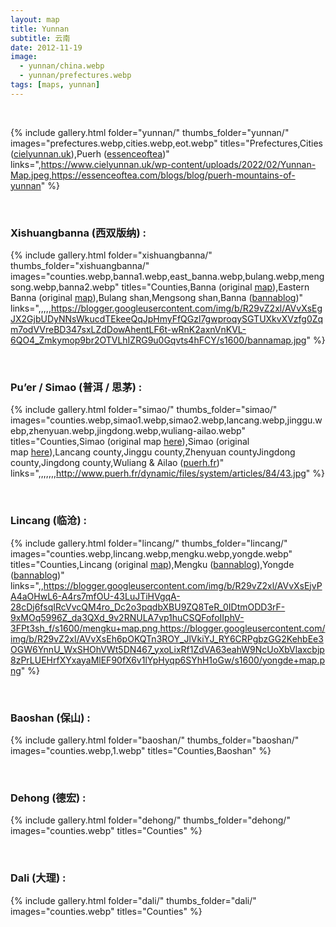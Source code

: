 ```yaml
---
layout: map
title: Yunnan
subtitle: 云南
date: 2012-11-19
image:
  - yunnan/china.webp
  - yunnan/prefectures.webp
tags: [maps, yunnan]
---
```


<br/>

<!-- YUNNAN GALLERY -->
{% include gallery.html 
folder="yunnan/" 
thumbs_folder="yunnan/" 
images="prefectures.webp,cities.webp,eot.webp" 
titles="Prefectures,Cities (<a href='https://www.cielyunnan.uk/maps-of-yunnan/'>cielyunnan.uk</a>),Puerh (<a href='https://essenceoftea.com/blogs/blog/puerh-mountains-of-yunnan'>essenceoftea</a>)"
links=",https://www.cielyunnan.uk/wp-content/uploads/2022/02/Yunnan-Map.jpeg,https://essenceoftea.com/blogs/blog/puerh-mountains-of-yunnan"
%}

<br/>
<h3 class="dark">Xishuangbanna (西双版纳) :</h3>

<!-- XISHUANGBANNA GALLERY -->
{% include gallery.html 
folder="xishuangbanna/" 
thumbs_folder="xishuangbanna/" 
images="counties.webp,banna1.webp,east_banna.webp,bulang.webp,mengsong.webp,banna2.webp" 
titles="Counties,Banna (original <a href='http://www.puercn.com/puerchanews/news/17321.html'>map</a>),Eastern Banna (original <a href='http://bbs.puerh.cn/redirect.php?tid=18926&goto=lastpost'>map</a>),Bulang shan,Mengsong shan,Banna (<a href='https://bannablogtea.blogspot.com/2010/09/carte-des-montagnes-the.html'>bannablog</a>)"
links=",,,,,https://blogger.googleusercontent.com/img/b/R29vZ2xl/AVvXsEgJX2GjbUDyNNsWkucdTEkeeQqJpHmyFfQGzl7gwproqySGTUXkvXVzfg0Zqm7odVVreBD347sxLZdDowAhentLF6t-wRnK2axnVnKVL-6QO4_Zmkymop9br2OTVLhIZRG9u0Gqvts4hFCY/s1600/bannamap.jpg" 
%}

<br/>
<h3 class="dark">Pu’er / Simao (普洱 / 思茅) :</h3>

<!-- SIMAO GALLERY -->
{% include gallery.html 
folder="simao/" 
thumbs_folder="simao/" 
images="counties.webp,simao1.webp,simao2.webp,lancang.webp,jinggu.webp,zhenyuan.webp,jingdong.webp,wuliang-ailao.webp" 
titles="Counties,Simao (original map <a href='http://www.puercn.com/puerchazs/peczs/23784.html'>here</a>),Simao (original map <a href='http://www.puercn.com/puerchanews/hyxw/16698.html'>here</a>),Lancang county,Jinggu county,Zhenyuan countyJingdong county,Jingdong county,Wuliang & Ailao (<a href='http://www.puerh.fr/en/article/luo_hou_you_kucong_shanzhai_wuliang_ailao_shan.htm'>puerh.fr</a>)"
links=",,,,,,,http://www.puerh.fr/dynamic/files/system/articles/84/43.jpg" 
%}

<br/>
<h3 class="dark">Lincang (临沧) :</h3>

<!-- LINCANG GALLERY -->
{% include gallery.html 
folder="lincang/" 
thumbs_folder="lincang/" 
images="counties.webp,lincang.webp,mengku.webp,yongde.webp" 
titles="Counties,Lincang (original <a href='http://www.puercn.com/puerchazs/peczs/23826.html'>map</a>),Mengku (<a href='https://bannablogtea.blogspot.com/2012/04/mengku-tea-map.html'>bannablog</a>),Yongde (<a href='https://bannablogtea.blogspot.com/2012/04/yongde-tea-map.html'>bannablog</a>)"
links=",,https://blogger.googleusercontent.com/img/b/R29vZ2xl/AVvXsEjvPA4aOHwL6-A4rs7mfOU-43LuJTiHVgqA-28cDj6fsqIRcVvcQM4ro_Dc2o3pqdbXBU9ZQ8TeR_0IDtmODD3rF-9xMOq5996Z_da3QXd_9v2RNULA7vp1huCSQFofoIIphV-3FPt3sh_f/s1600/mengku+map.png,https://blogger.googleusercontent.com/img/b/R29vZ2xl/AVvXsEh6pOKQTn3ROY_JlVkiYJ_RY6CRPgbzGG2KehbEe3OGW6YnnU_WxSHOhVWt5DN467_yxoLixRf1ZdVA63eahW9NcUoXbVlaxcbjp8zPrLUEHrfXYxayaMlEF90fX6v1lYpHyqp6SYhH1oGw/s1600/yongde+map.png"
%}

<br/>
<h3 class="dark">Baoshan (保山) :</h3>

<!-- BAOSHAN GALLERY -->
{% include gallery.html 
folder="baoshan/" 
thumbs_folder="baoshan/" 
images="counties.webp,1.webp" 
titles="Counties,Baoshan"
%}

<br/>
<h3 class="dark">Dehong (德宏) :</h3>

<!-- DEHONG GALLERY -->
{% include gallery.html 
folder="dehong/" 
thumbs_folder="dehong/" 
images="counties.webp" 
titles="Counties"
%}

<br/>
<h3 class="dark">Dali (大理) :</h3>

<!-- DALI GALLERY -->
{% include gallery.html 
folder="dali/" 
thumbs_folder="dali/" 
images="counties.webp" 
titles="Counties"
%}
